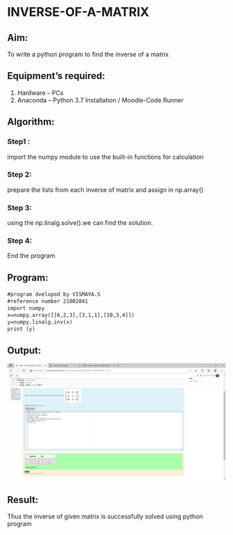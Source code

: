 # INVERSE-OF-A-MATRIX
## Aim:
To write a python program to find the inverse of a matrix
## Equipment’s required:
1. 	Hardware – PCs
2. 	Anaconda – Python 3.7 Installation / Moodle-Code Runner
## Algorithm:
### Step1 : 
import the numpy module to use the built-in functions for calculation

### Step 2:
prepare the lists from each inverse of matrix and assign in np.array()

### Step 3:
using the np.linalg.solve().we can find the solution.

### Step 4:
End the program 

## Program:
~~~
#program dveloped by VISMAYA.S
#reference number 21002841
import numpy
x=numpy.array([[6,2,3],[3,1,1],[10,3,4]])
y=numpy.linalg.inv(x)
print (y)
~~~
## Output:
![GitHub logo](inverse.png)
## Result:
Thus the inverse of given matrix is successfully solved using python program

